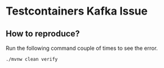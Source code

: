 # Testcontainers Kafka Issue

## How to reproduce?
Run the following command couple of times to see the error.

```shell
./mvnw clean verify
```
